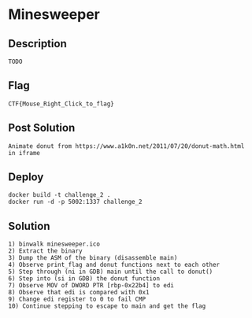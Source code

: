 # Minesweeper

## Description

    TODO

## Flag

    CTF{Mouse_Right_Click_to_flag}

## Post Solution

    Animate donut from https://www.a1k0n.net/2011/07/20/donut-math.html
    in iframe

## Deploy

    docker build -t challenge_2 .
    docker run -d -p 5002:1337 challenge_2

## Solution

    1) binwalk minesweeper.ico
    2) Extract the binary
    3) Dump the ASM of the binary (disassemble main)
    4) Observe print_flag and donut functions next to each other
    5) Step through (ni in GDB) main until the call to donut()
    6) Step into (si in GDB) the donut function 
    7) Observe MOV of DWORD PTR [rbp-0x22b4] to edi
    8) Observe that edi is compared with 0x1
    9) Change edi register to 0 to fail CMP
    10) Continue stepping to escape to main and get the flag